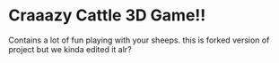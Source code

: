 # Craaazy Cattle 3D Game!!

<p> Contains a lot of fun playing with your sheeps. this is forked version of project but we kinda edited it alr?</p>
